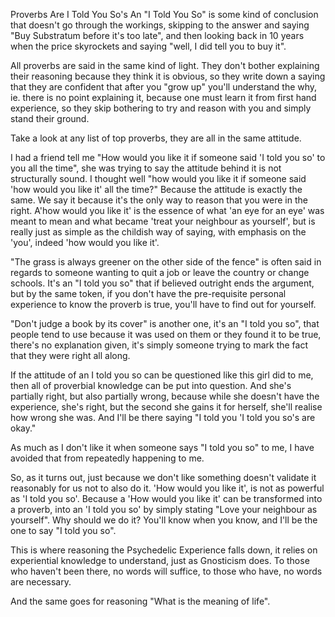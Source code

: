 Proverbs Are I Told You So's
An "I Told You So" is some kind of conclusion that doesn't go through the workings, skipping to the answer and saying "Buy Substratum before it's too late", and then looking back in 10 years when the price skyrockets and saying "well, I did tell you to buy it".

All proverbs are said in the same kind of light. They don't bother explaining their reasoning because they think it is obvious, so they write down a saying that they are confident that after you "grow up" you'll understand the why, ie. there is no point explaining it, because one must learn it from first hand experience, so they skip bothering to try and reason with you and simply stand their ground.

Take a look at any list of top proverbs, they are all in the same attitude.

I had a friend tell me "How would you like it if someone said 'I told you so' to you all the time", she was trying to say the attitude behind it is not structurally sound. I thought well "how would you like it if someone said 'how would you like it' all the time?" Because the attitude is exactly the same. We say it because it's the only way to reason that you were in the right. A'how would you like it' is the essence of what 'an eye for an eye' was meant to mean and what became 'treat your neighbour as yourself', but is really just as simple as the childish way of saying, with emphasis on the 'you', indeed 'how would you like it'.

"The grass is always greener on the other side of the fence" is often said in regards to someone wanting to quit a job or leave the country or change schools. It's an "I told you so" that if believed outright ends the argument, but by the same token, if you don't have the pre-requisite personal experience to know the proverb is true, you'll have to find out for yourself.

"Don't judge a book by its cover" is another one, it's an "I told you so", that people tend to use because it was used on them or they found it to be true, there's no explanation given, it's simply someone trying to mark the fact that they were right all along.

 

If the attitude of an I told you so can be questioned like this girl did to me, then all of proverbial knowledge can be put into question. And she's partially right, but also partially wrong, because while she doesn't have the experience, she's right, but the second she gains it for herself, she'll realise how wrong she was. And I'll be there saying "I told you 'I told you so's are okay."

As much as I don't like it when someone says "I told you so" to me, I have avoided that from repeatedly happening to me.

 

So, as it turns out, just because we don't like something doesn't validate it reasonably for us not to also do it. 'How would you like it', is not as powerful as 'I told you so'. Because a 'How would you like it' can be transformed into a proverb, into an 'I told you so' by simply stating "Love your neighbour as yourself". Why should we do it? You'll know when you know, and I'll be the one to say "I told you so".

 

This is where reasoning the Psychedelic Experience falls down, it relies on experiential knowledge to understand, just as Gnosticism does. To those who haven't been there, no words will suffice, to those who have, no words are necessary.

And the same goes for reasoning "What is the meaning of life".